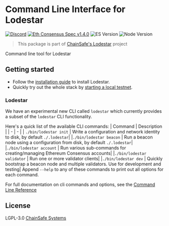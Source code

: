 # Command Line Interface for Lodestar

[![Discord](https://img.shields.io/discord/593655374469660673.svg?label=Discord&logo=discord)](https://discord.gg/aMxzVcr)
[![Eth Consensus Spec v1.4.0](https://img.shields.io/badge/ETH%20consensus--spec-1.4.0-blue)](https://github.com/ethereum/consensus-specs/releases/tag/v1.4.0)
![ES Version](https://img.shields.io/badge/ES-2021-yellow)
![Node Version](https://img.shields.io/badge/node-12.x-green)

> This package is part of [ChainSafe's Lodestar](https://lodestar.chainsafe.io) project

Command line tool for Lodestar

## Getting started

- Follow the [installation guide](https://chainsafe.github.io/lodestar/) to install Lodestar.
- Quickly try out the whole stack by [starting a local testnet](https://chainsafe.github.io/lodestar/contribution/advanced-topics/setting-up-a-testnet/).

### Lodestar

We have an experimental new CLI called `lodestar` which currently provides a subset of the `lodestar` CLI functionality.

Here's a quick list of the available CLI commands:
| Command | Description |
| - | - |
| `./bin/lodestar init` | Write a configuration and network identity to disk, by default `./.lodestar`|
|`./bin/lodestar beacon` | Run a beacon node using a configuration from disk, by default `./.lodestar`|
|`./bin/lodestar account` | Run various sub-commands for creating/managing Ethereum Consensus accounts|
|`./bin/lodestar validator` | Run one or more validator clients|
|`./bin/lodestar dev` | Quickly bootstrap a beacon node and multiple validators. Use for development and testing|
Append `--help` to any of these commands to print out all options for each command.

For full documentation on cli commands and options, see the [Command Line Reference](https://chainsafe.github.io/lodestar/reference/cli/)

## License

LGPL-3.0 [ChainSafe Systems](https://chainsafe.io)
